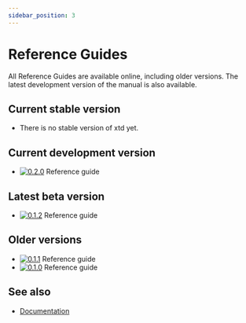```yaml
---
sidebar_position: 3
---
```


# Reference Guides

All Reference Guides are available online, including older versions. 
The latest development version of the manual is also available.

## Current stable version

* There is no stable version of xtd yet.

## Current development version

* [![0.2.0](/pictures/releases/version_0_2_0.png)](https://gammasoft71.github.io/xtd/reference_guides/latest/index.html) Reference guide

## Latest beta version

* [![0.1.2](/pictures/releases/version_0_1_2.png)](https://gammasoft71.github.io/xtd/reference_guides/v0.1.2/index.html) Reference guide

## Older versions

* [![0.1.1](/pictures/releases/version_0_1_1.png)](https://gammasoft71.github.io/xtd/reference_guides/v0.1.1/index.html) Reference guide
* [![0.1.0](/pictures/releases/version_0_1_0.png)](https://gammasoft71.github.io/xtd/reference_guides/v0.1.0/index.html) Reference guide


## See also

- [Documentation](/docs/documentation)
